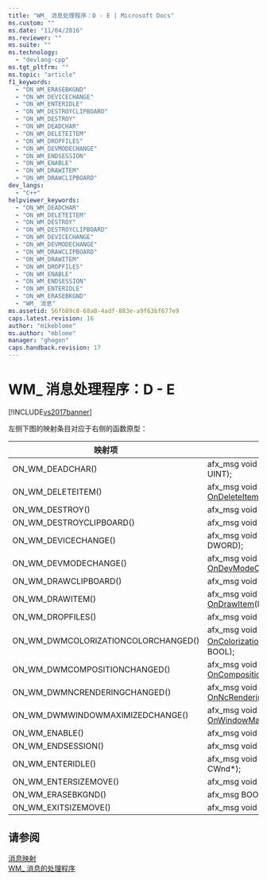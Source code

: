```yaml
---
title: "WM_ 消息处理程序：D - E | Microsoft Docs"
ms.custom: ""
ms.date: "11/04/2016"
ms.reviewer: ""
ms.suite: ""
ms.technology: 
  - "devlang-cpp"
ms.tgt_pltfrm: ""
ms.topic: "article"
f1_keywords: 
  - "ON_WM_ERASEBKGND"
  - "ON_WM_DEVICECHANGE"
  - "ON_WM_ENTERIDLE"
  - "ON_WM_DESTROYCLIPBOARD"
  - "ON_WM_DESTROY"
  - "ON_WM_DEADCHAR"
  - "ON_WM_DELETEITEM"
  - "ON_WM_DROPFILES"
  - "ON_WM_DEVMODECHANGE"
  - "ON_WM_ENDSESSION"
  - "ON_WM_ENABLE"
  - "ON_WM_DRAWITEM"
  - "ON_WM_DRAWCLIPBOARD"
dev_langs: 
  - "C++"
helpviewer_keywords: 
  - "ON_WM_DEADCHAR"
  - "ON_WM_DELETEITEM"
  - "ON_WM_DESTROY"
  - "ON_WM_DESTROYCLIPBOARD"
  - "ON_WM_DEVICECHANGE"
  - "ON_WM_DEVMODECHANGE"
  - "ON_WM_DRAWCLIPBOARD"
  - "ON_WM_DRAWITEM"
  - "ON_WM_DROPFILES"
  - "ON_WM_ENABLE"
  - "ON_WM_ENDSESSION"
  - "ON_WM_ENTERIDLE"
  - "ON_WM_ERASEBKGND"
  - "WM_ 消息"
ms.assetid: 56fb89c8-68a8-4adf-883e-a9f63bf677e9
caps.latest.revision: 16
author: "mikeblome"
ms.author: "mblome"
manager: "ghogen"
caps.handback.revision: 17
---
```

# WM_ 消息处理程序：D - E
[!INCLUDE[vs2017banner](../../assembler/inline/includes/vs2017banner.md)]

左侧下图的映射条目对应于右侧的函数原型：  
  
|映射项|函数原型|  
|---------|----------|  
|ON\_WM\_DEADCHAR\(\)|afx\_msg void [OnDeadChar](../Topic/CWnd::OnDeadChar.md)\(UINT, UINT, UINT\);|  
|ON\_WM\_DELETEITEM\(\)|afx\_msg void [OnDeleteItem](../Topic/CWnd::OnDeleteItem.md)\(LPDELETEITEMSTRUCT\);|  
|ON\_WM\_DESTROY\(\)|afx\_msg void [OnDestroy](../Topic/CWnd::OnDestroy.md)\(\);|  
|ON\_WM\_DESTROYCLIPBOARD\(\)|afx\_msg void [OnDestroyClipboard](../Topic/CWnd::OnDestroyClipboard.md)\(\);|  
|ON\_WM\_DEVICECHANGE\(\)|afx\_msg void [OnDeviceChange](../Topic/CWnd::OnDeviceChange.md)\(UINT, DWORD\);|  
|ON\_WM\_DEVMODECHANGE\(\)|afx\_msg void [OnDevModeChange](../Topic/CWnd::OnDevModeChange.md)\(LPSTR\);|  
|ON\_WM\_DRAWCLIPBOARD\(\)|afx\_msg void [OnDrawClipboard](../Topic/CWnd::OnDrawClipboard.md)\(\);|  
|ON\_WM\_DRAWITEM\(\)|afx\_msg void [OnDrawItem](../Topic/CWnd::OnDrawItem.md)\(LPDRAWITEMSTRUCT\);|  
|ON\_WM\_DROPFILES\(\)|afx\_msg void [OnDropFiles](../Topic/CWnd::OnDropFiles.md)\(HDROP\);|  
|ON\_WM\_DWMCOLORIZATIONCOLORCHANGED\(\)|afx\_msg void [OnColorizationColorChanged](../Topic/CWnd::OnColorizationColorChanged.md)\(DWORD，BOOL\);|  
|ON\_WM\_DWMCOMPOSITIONCHANGED\(\)|afx\_msg void [OnCompositionChanged](../Topic/CWnd::OnCompositionChanged.md)\(\);|  
|ON\_WM\_DWMNCRENDERINGCHANGED\(\)|afx\_msg void [OnNcRenderingChanged](../Topic/CWnd::OnNcRenderingChanged.md)\(BOOL\);|  
|ON\_WM\_DWMWINDOWMAXIMIZEDCHANGE\(\)|afx\_msg void [OnWindowMaximizedChanged](../Topic/CWnd::OnWindowMaximizedChanged.md)\(BOOL\);|  
|ON\_WM\_ENABLE\(\)|afx\_msg void [OnEnable](../Topic/CWnd::OnEnable.md)\(BOOL\);|  
|ON\_WM\_ENDSESSION\(\)|afx\_msg void [OnEndSession](../Topic/CWnd::OnEndSession.md)\(BOOL\);|  
|ON\_WM\_ENTERIDLE\(\)|afx\_msg void [OnEnterIdle](../Topic/CWnd::OnEnterIdle.md)\(UINT, CWnd\*\);|  
|ON\_WM\_ENTERSIZEMOVE\(\)|afx\_msg void [OnEnterSizeMove](../Topic/CWnd::OnEnterSizeMove.md)\(\);|  
|ON\_WM\_ERASEBKGND\(\)|afx\_msg BOOL [OnEraseBkgnd](../Topic/CWnd::OnEraseBkgnd.md)\(CDC\*\);|  
|ON\_WM\_EXITSIZEMOVE\(\)|afx\_msg void [OnExitSizeMove](../Topic/CWnd::OnExitSizeMove.md)\(\);|  
  
## 请参阅  
 [消息映射](../../mfc/reference/message-maps-mfc.md)   
 [WM\_ 消息的处理程序](../../mfc/reference/handlers-for-wm-messages.md)